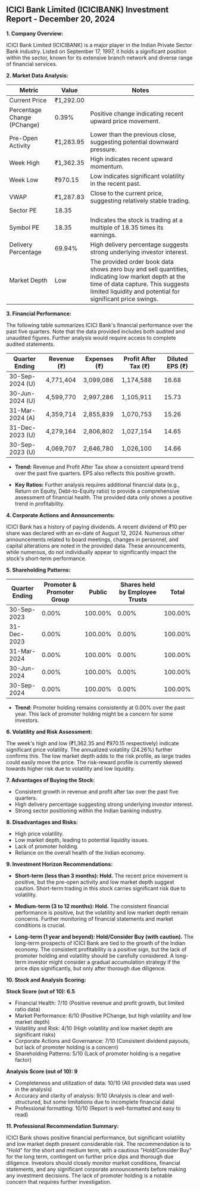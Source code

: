 ## ICICI Bank Limited (ICICIBANK) Investment Report - December 20, 2024

**1. Company Overview:**

ICICI Bank Limited (ICICIBANK) is a major player in the Indian Private Sector Bank industry.  Listed on September 17, 1997, it holds a significant position within the sector, known for its extensive branch network and diverse range of financial services.

**2. Market Data Analysis:**

| Metric                     | Value          | Notes                                                              |
|-----------------------------|-----------------|----------------------------------------------------------------------|
| Current Price               | ₹1,292.00       |                                                                      |
| Percentage Change (PChange) | 0.39%           | Positive change indicating recent upward price movement.             |
| Pre-Open Activity          | ₹1,283.95       | Lower than the previous close, suggesting potential downward pressure.|
| Week High                   | ₹1,362.35       | High indicates recent upward momentum.                               |
| Week Low                    | ₹970.15         | Low indicates significant volatility in the recent past.             |
| VWAP                        | ₹1,287.83       | Close to the current price, suggesting relatively stable trading.    |
| Sector PE                   | 18.35           |                                                                      |
| Symbol PE                   | 18.35           | Indicates the stock is trading at a multiple of 18.35 times its earnings.|
| Delivery Percentage         | 69.94%          | High delivery percentage suggests strong underlying investor interest.|
| Market Depth                | Low              |  The provided order book data shows zero buy and sell quantities, indicating low market depth at the time of data capture. This suggests limited liquidity and potential for significant price swings. |


**3. Financial Performance:**

The following table summarizes ICICI Bank's financial performance over the past five quarters.  Note that the data provided includes both audited and unaudited figures.  Further analysis would require access to complete audited statements.

| Quarter Ending      | Revenue (₹)     | Expenses (₹)    | Profit After Tax (₹) | Diluted EPS (₹) |
|----------------------|-----------------|-----------------|-----------------------|-----------------|
| 30-Sep-2024 (U)     | 4,771,404       | 3,099,086       | 1,174,588             | 16.68           |
| 30-Jun-2024 (U)     | 4,599,770       | 2,997,286       | 1,105,911             | 15.73           |
| 31-Mar-2024 (A)     | 4,359,714       | 2,855,839       | 1,070,753             | 15.26           |
| 31-Dec-2023 (U)     | 4,279,164       | 2,806,802       | 1,027,154             | 14.65           |
| 30-Sep-2023 (U)     | 4,069,707       | 2,646,780       | 1,026,100             | 14.66           |

* **Trend:** Revenue and Profit After Tax show a consistent upward trend over the past five quarters.  EPS also reflects this positive growth.

* **Key Ratios:**  Further analysis requires additional financial data (e.g., Return on Equity, Debt-to-Equity ratio) to provide a comprehensive assessment of financial health.  The provided data only shows a positive trend in profitability.


**4. Corporate Actions and Announcements:**

ICICI Bank has a history of paying dividends.  A recent dividend of ₹10 per share was declared with an ex-date of August 12, 2024.  Numerous other announcements related to board meetings, changes in personnel, and capital alterations are noted in the provided data.  These announcements, while numerous, do not individually appear to significantly impact the stock's short-term performance.

**5. Shareholding Patterns:**

| Quarter Ending | Promoter & Promoter Group | Public | Shares held by Employee Trusts | Total |
|-----------------|---------------------------|--------|-------------------------------|-------|
| 30-Sep-2023     | 0.00%                       | 100.00% | 0.00%                          | 100.00% |
| 31-Dec-2023     | 0.00%                       | 100.00% | 0.00%                          | 100.00% |
| 31-Mar-2024     | 0.00%                       | 100.00% | 0.00%                          | 100.00% |
| 30-Jun-2024     | 0.00%                       | 100.00% | 0.00%                          | 100.00% |
| 30-Sep-2024     | 0.00%                       | 100.00% | 0.00%                          | 100.00% |

* **Trend:**  Promoter holding remains consistently at 0.00% over the past year.  This lack of promoter holding might be a concern for some investors.


**6. Volatility and Risk Assessment:**

The week's high and low (₹1,362.35 and ₹970.15 respectively) indicate significant price volatility. The annualized volatility (24.26%) further confirms this.  The low market depth adds to the risk profile, as large trades could easily move the price.  The risk-reward profile is currently skewed towards higher risk due to volatility and low liquidity.

**7. Advantages of Buying the Stock:**

* Consistent growth in revenue and profit after tax over the past five quarters.
* High delivery percentage suggesting strong underlying investor interest.
* Strong sector positioning within the Indian banking industry.

**8. Disadvantages and Risks:**

* High price volatility.
* Low market depth, leading to potential liquidity issues.
* Lack of promoter holding.
* Reliance on the overall health of the Indian economy.


**9. Investment Horizon Recommendations:**

* **Short-term (less than 3 months): Hold.** The recent price movement is positive, but the pre-open activity and low market depth suggest caution.  Short-term trading in this stock carries significant risk due to volatility.

* **Medium-term (3 to 12 months): Hold.**  The consistent financial performance is positive, but the volatility and low market depth remain concerns.  Further monitoring of financial statements and market conditions is crucial.

* **Long-term (1 year and beyond): Hold/Consider Buy (with caution).**  The long-term prospects of ICICI Bank are tied to the growth of the Indian economy.  The consistent profitability is a positive sign, but the lack of promoter holding and volatility should be carefully considered.  A long-term investor might consider a gradual accumulation strategy if the price dips significantly, but only after thorough due diligence.


**10. Stock and Analysis Scoring:**

**Stock Score (out of 10): 6.5**

* Financial Health: 7/10 (Positive revenue and profit growth, but limited ratio data)
* Market Performance: 6/10 (Positive PChange, but high volatility and low market depth)
* Volatility and Risk: 4/10 (High volatility and low market depth are significant risks)
* Corporate Actions and Governance: 7/10 (Consistent dividend payouts, but lack of promoter holding is a concern)
* Shareholding Patterns: 5/10 (Lack of promoter holding is a negative factor)

**Analysis Score (out of 10): 9**

* Completeness and utilization of data: 10/10 (All provided data was used in the analysis)
* Accuracy and clarity of analysis: 9/10 (Analysis is clear and well-structured, but some limitations due to incomplete financial data)
* Professional formatting: 10/10 (Report is well-formatted and easy to read)


**11. Professional Recommendation Summary:**

ICICI Bank shows positive financial performance, but significant volatility and low market depth present considerable risk.  The recommendation is to "Hold" for the short and medium term, with a cautious "Hold/Consider Buy" for the long term, contingent on further price dips and thorough due diligence.  Investors should closely monitor market conditions, financial statements, and any significant corporate announcements before making any investment decisions.  The lack of promoter holding is a notable concern that requires further investigation.
